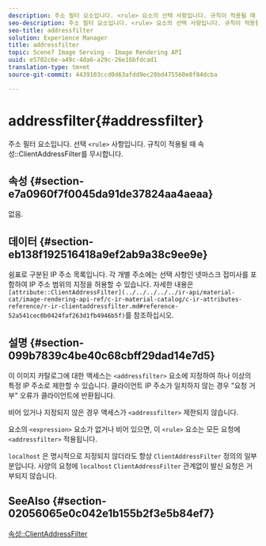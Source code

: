 ```yaml
---
description: 주소 필터 요소입니다. <rule> 요소의 선택 사항입니다. 규칙이 적용될 때 ClientAddressFilter 속성을 무시합니다.
seo-description: 주소 필터 요소입니다. <rule> 요소의 선택 사항입니다. 규칙이 적용될 때 ClientAddressFilter 속성을 무시합니다.
seo-title: addressfilter
solution: Experience Manager
title: addressfilter
topic: Scene7 Image Serving - Image Rendering API
uuid: e5702c6e-a49c-4da6-a29c-26e16bfdcad1
translation-type: tm+mt
source-git-commit: 4439103ccd0d63afdd9ec20bd475560e8f84dcba

---
```



# addressfilter{#addressfilter}

주소 필터 요소입니다. 선택 `<rule>` 사항입니다. 규칙이 적용될 때 속성::ClientAddressFilter를 무시합니다.

## 속성 {#section-e7a0960f7f0045da91de37824aa4aeaa}

없음.

## 데이터 {#section-eb138f192516418a9ef2ab9a38c9ee9e}

쉼표로 구분된 IP 주소 목록입니다. 각 개별 주소에는 선택 사항인 넷마스크 접미사를 포함하여 IP 주소 범위의 지정을 허용할 수 있습니다. 자세한 내용은 ` [attribute::ClientAddressFilter](../../../../../ir-api/material-cat/image-rendering-api-ref/c-ir-material-catalog/c-ir-attributes-reference/r-ir-clientaddressfilter.md#reference-52a541cec0b0424faf263d1fb4946b5f)`를 참조하십시오.

## 설명 {#section-099b7839c4be40c68cbff29dad14e7d5}

이 이미지 카탈로그에 대한 액세스는 `<addressfilter>` 요소에 지정하여 하나 이상의 특정 IP 주소로 제한할 수 있습니다. 클라이언트 IP 주소가 일치하지 않는 경우 &quot;요청 거부&quot; 오류가 클라이언트에 반환됩니다.

비어 있거나 지정되지 않은 경우 액세스가 `<addressfilter>` 제한되지 않습니다.

요소의 `<expression>` 요소가 없거나 비어 있으면, 이 `<rule>` 요소는 모든 요청에 `<addressfilter>` 적용됩니다.

`localhost` 은 명시적으로 지정되지 않더라도 항상 `ClientAddressFilter` 정의의 일부분입니다. 사양의 요청에 `localhost` `ClientAddressFilter` 관계없이 발신 요청은 거부되지 않습니다.

## SeeAlso {#section-02056065e0c042e1b155b2f3e5b84ef7}

[속성::ClientAddressFilter](../../../../../ir-api/material-cat/image-rendering-api-ref/c-ir-material-catalog/c-ir-attributes-reference/r-ir-clientaddressfilter.md#reference-52a541cec0b0424faf263d1fb4946b5f)
